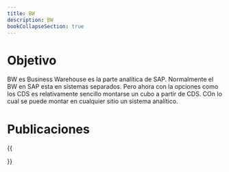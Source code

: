 ```yaml
---
title: BW
description: BW
bookCollapseSection: true
---
```


# Objetivo

BW es Business Warehouse es la parte analítica de SAP. Normalmente el BW en SAP esta en sistemas separados. Pero ahora con la opciones como los CDS es relativamente sencillo montarse un cubo a partir de CDS. COn lo cual se puede montar en cualquier sitio un sistema analítico.

# Publicaciones

{{<section>}}